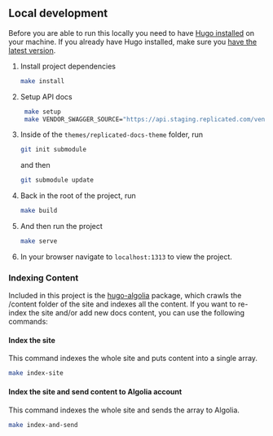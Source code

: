 ## Local development

Before you are able to run this locally you need to have [Hugo installed](https://gohugo.io/getting-started/installing/) on your machine. If you already have Hugo installed, make sure you [have the latest version](https://gohugo.io/getting-started/installing/#upgrade-hugo).

1. Install project dependencies
   ```bash
   make install
   ```

1. Setup API docs
   ```bash
    make setup
    make VENDOR_SWAGGER_SOURCE="https://api.staging.replicated.com/vendor" vendordocs
    ```

1. Inside of the `themes/replicated-docs-theme` folder, run
    ```bash
    git init submodule
    ```

    and then
    ```bash
    git submodule update
    ```

1. Back in the root of the project, run
   ```bash
   make build
   ```

1. And then run the project
   ```bash
   make serve
   ```

1. In your browser navigate to `localhost:1313` to view the project.

### Indexing Content

Included in this project is the [hugo-algolia](https://github.com/10Dimensional/hugo-algolia) package, which crawls the /content folder of the site and indexes all the content. If you want to re-index the site and/or add new docs content, you can use the following commands:

#### Index the site 
This command indexes the whole site and puts content into a single array.

```bash
make index-site
```

#### Index the site and send content to Algolia account
This command indexes the whole site and sends the array to Algolia.

```bash
make index-and-send
```
